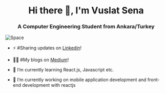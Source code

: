 <!--
**VuslatSena/VuslatSena** is a ✨ _special_ ✨ repository because its `README.md` (this file) appears on your GitHub profile.

Here are some ideas to get you started:

- 🌱 I’m currently learning reactjs
- 👯 I’m looking to collaborate on ...
- 🤔 I’m looking for help with ...
- 💬 Ask me about ...
- 📫 How to reach me: ...
- 😄 Pronouns: ...
- ⚡ Fun fact: ...
-->


<h1 align="center">Hi there 👋, I'm Vuslat Sena</h1>
<h3 align="center">A Computer Engineering Student from Ankara/Turkey</h3>



<img src="https://user-images.githubusercontent.com/47564075/111305944-a81b1500-8668-11eb-92c3-6ade19758881.png" alt="Space" class="center">

- ⚡ #Sharing updates on [Linkedin](https://www.linkedin.com/in/vuslat-sena-emre/)! 

- ✍🏻 #My blogs on [Medium](https://medium.com/@aeternitas)!

- 🌱 I’m currently learning React.js, Javascript etc.

- 🔭 I’m currently working on mobile application development and front-end development with reactjs
